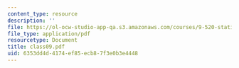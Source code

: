 ```yaml
---
content_type: resource
description: ''
file: https://ol-ocw-studio-app-qa.s3.amazonaws.com/courses/9-520-statistical-learning-theory-and-applications-spring-2006/6353dd4d4174ef85ecb87f3e0b3e4448_class09.pdf
file_type: application/pdf
resourcetype: Document
title: class09.pdf
uid: 6353dd4d-4174-ef85-ecb8-7f3e0b3e4448
---
```

